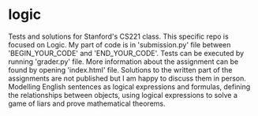 # logic
Tests and solutions for Stanford's CS221 class. This specific repo is focused on Logic. My part of code is in 'submission.py' file between 'BEGIN_YOUR_CODE' and 'END_YOUR_CODE'. Tests can be executed by running 'grader.py' file. More information about the assignment can be found by opening 'index.html' file. Solutions to the written part of the assignments are not published but I am happy to discuss them in person.
Modelling English sentences as logical expressions and formulas, defining the relationships between objects, using logical expressions to solve a game of liars and prove mathematical theorems.
